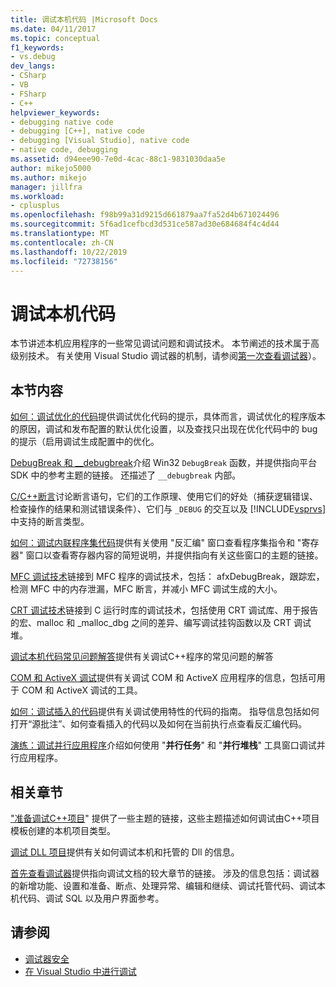 ```yaml
---
title: 调试本机代码 |Microsoft Docs
ms.date: 04/11/2017
ms.topic: conceptual
f1_keywords:
- vs.debug
dev_langs:
- CSharp
- VB
- FSharp
- C++
helpviewer_keywords:
- debugging native code
- debugging [C++], native code
- debugging [Visual Studio], native code
- native code, debugging
ms.assetid: d94eee90-7e0d-4cac-88c1-9831030daa5e
author: mikejo5000
ms.author: mikejo
manager: jillfra
ms.workload:
- cplusplus
ms.openlocfilehash: f98b99a31d9215d661879aa7fa52d4b671024496
ms.sourcegitcommit: 5f6ad1cefbcd3d531ce587ad30e684684f4c4d44
ms.translationtype: MT
ms.contentlocale: zh-CN
ms.lasthandoff: 10/22/2019
ms.locfileid: "72738156"
---
```

# <a name="debugging-native-code"></a>调试本机代码
本节讲述本机应用程序的一些常见调试问题和调试技术。 本节阐述的技术属于高级别技术。 有关使用 Visual Studio 调试器的机制，请参阅[第一次查看调试器](../debugger/debugger-feature-tour.md)）。

## <a name="in-this-section"></a>本节内容
 [如何：调试优化的代码](../debugger/how-to-debug-optimized-code.md)提供调试优化代码的提示，具体而言，调试优化的程序版本的原因，调试和发布配置的默认优化设置，以及查找只出现在优化代码中的 bug 的提示（启用调试生成配置中的优化。

 [DebugBreak 和 __debugbreak](../debugger/debugbreak-and-debugbreak.md)介绍 Win32 `DebugBreak` 函数，并提供指向平台 SDK 中的参考主题的链接。 还描述了 `__debugbreak` 内部。

 [C/C++断言](../debugger/c-cpp-assertions.md)讨论断言语句，它们的工作原理、使用它们的好处（捕获逻辑错误、检查操作的结果和测试错误条件）、它们与 `_DEBUG` 的交互以及 [!INCLUDE[vsprvs](../code-quality/includes/vsprvs_md.md)] 中支持的断言类型。

 [如何：调试内联程序集代码](../debugger/how-to-debug-inline-assembly-code.md)提供有关使用 "反汇编" 窗口查看程序集指令和 "寄存器" 窗口以查看寄存器内容的简短说明，并提供指向有关这些窗口的主题的链接。

 [MFC 调试技术](../debugger/mfc-debugging-techniques.md)链接到 MFC 程序的调试技术，包括： afxDebugBreak，跟踪宏，检测 MFC 中的内存泄漏，MFC 断言，并减小 MFC 调试生成的大小。

 [CRT 调试技术](../debugger/crt-debugging-techniques.md)链接到 C 运行时库的调试技术，包括使用 CRT 调试库、用于报告的宏、malloc 和 _malloc_dbg 之间的差异、编写调试挂钩函数以及 CRT 调试堆。

 [调试本机代码常见问题解答](../debugger/debugging-native-code-faqs.md)提供有关调试C++程序的常见问题的解答

 [COM 和 ActiveX 调试](../debugger/com-and-activex-debugging.md)提供有关调试 COM 和 ActiveX 应用程序的信息，包括可用于 COM 和 ActiveX 调试的工具。

 [如何：调试插入的代码](../debugger/how-to-debug-injected-code.md)提供有关调试使用特性的代码的指南。 指导信息包括如何打开“源批注”、如何查看插入的代码以及如何在当前执行点查看反汇编代码。

 [演练：调试并行应用程序](../debugger/walkthrough-debugging-a-parallel-application.md)介绍如何使用 "**并行任务**" 和 "**并行堆栈**" 工具窗口调试并行应用程序。

## <a name="related-sections"></a>相关章节
 ["准备调试C++项目](../debugger/debugging-preparation-visual-cpp-project-types.md)" 提供了一些主题的链接，这些主题描述如何调试由C++项目模板创建的本机项目类型。

 [调试 DLL 项目](../debugger/debugging-dll-projects.md)提供有关如何调试本机和托管的 Dll 的信息。

 [首先查看调试器](../debugger/debugger-feature-tour.md)提供指向调试文档的较大章节的链接。 涉及的信息包括：调试器的新增功能、设置和准备、断点、处理异常、编辑和继续、调试托管代码、调试本机代码、调试 SQL 以及用户界面参考。

## <a name="see-also"></a>请参阅

- [调试器安全](../debugger/debugger-security.md)
- [在 Visual Studio 中进行调试](../debugger/index.yml)